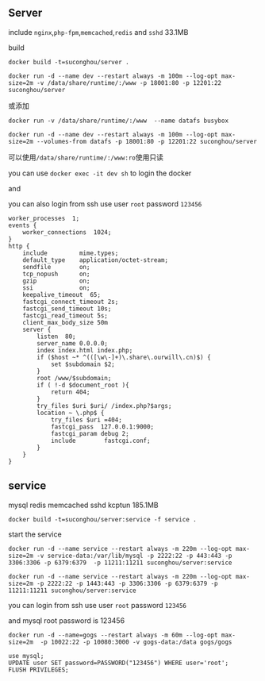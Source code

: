 ## Server

include `nginx`,`php-fpm`,`memcached`,`redis` and `sshd` 33.1MB

build

`docker build -t=suconghou/server .`


`docker run -d --name dev --restart always -m 100m --log-opt max-size=2m -v /data/share/runtime/:/www -p 18001:80 -p 12201:22 suconghou/server`

或添加

`docker run -v /data/share/runtime/:/www  --name datafs busybox`

`docker run -d --name dev --restart always -m 100m --log-opt max-size=2m --volumes-from datafs -p 18001:80 -p 12201:22 suconghou/server`

可以使用`/data/share/runtime/:/www:ro`使用只读

you can use `docker exec -it dev sh` to login the docker

and

you can also login from ssh use user `root` password `123456`


```
worker_processes  1;
events {
    worker_connections  1024;
}
http {
    include         mime.types;
    default_type    application/octet-stream;
    sendfile        on;
    tcp_nopush      on;
    gzip            on;
    ssi             on;
    keepalive_timeout  65;
    fastcgi_connect_timeout 2s;
    fastcgi_send_timeout 10s;
    fastcgi_read_timeout 5s;
    client_max_body_size 50m
    server {
        listen  80;
        server_name 0.0.0.0;
        index index.html index.php;
        if ($host ~* ^(([\w\-]+)\.share\.ourwill\.cn)$) {
            set $subdomain $2;
        }
        root /www/$subdomain;
        if ( !-d $document_root ){
            return 404;
        }
        try_files $uri $uri/ /index.php?$args;
        location ~ \.php$ {
            try_files $uri =404;
            fastcgi_pass  127.0.0.1:9000;
            fastcgi_param debug 2;
            include        fastcgi.conf;
        }
    }
}
```


## service

mysql redis memcached sshd kcptun 185.1MB

`docker build -t=suconghou/server:service -f service .`

start the service

```
docker run -d --name service --restart always -m 220m --log-opt max-size=2m -v service-data:/var/lib/mysql -p 2222:22 -p 443:443 -p 3306:3306 -p 6379:6379  -p 11211:11211 suconghou/server:service
```

```
docker run -d --name service --restart always -m 220m --log-opt max-size=2m -p 2222:22 -p 1443:443 -p 3306:3306 -p 6379:6379 -p 11211:11211 suconghou/server:service
```

you can login from ssh use user `root` password `123456`

and mysql root password is 123456


```
docker run -d --name=gogs --restart always -m 60m --log-opt max-size=2m  -p 10022:22 -p 10080:3000 -v gogs-data:/data gogs/gogs
```

```
use mysql;
UPDATE user SET password=PASSWORD("123456") WHERE user='root';
FLUSH PRIVILEGES;
```

